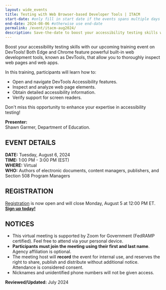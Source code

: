 ```yaml
---
layout: wide_events
title: Testing with Web Browser-based Developer Tools | ITACM
start-date: #only fill in start date if the events spans multiple days
end-date: 2024-08-06 #otherwise use end-date
permalink: /event/itacm-aug2024/
description: Save-the-date to boost your accessibility testing skills with our upcoming training event on web browser DevTools!
---
```

Boost your accessibility testing skills with our upcoming training event on DevTools! Both Edge and Chrome feature powerful built-in web development tools, known as DevTools, that allow you to thoroughly inspect web pages and web apps.

In this training, participants will learn how to:

* Open and navigate DevTools Accessibility features.
* Inspect and analyze web page elements.
* Obtain detailed accessibility information.
* Verify support for screen readers.

Don't miss this opportunity to enhance your expertise in accessibility testing!

**Presenter:**  
Shawn Garmer, Department of Education.

## EVENT DETAILS
**DATE:** Tuesday, August 6, 2024  
**TIME:** 1:00 PM - 3:00 PM (EST)  
**WHERE:** Virtual  
**WHO:** Authors of electronic documents, content managers, publishers, and Section 508 Program Managers

## REGISTRATION
<a href="https://feedback.gsa.gov/jfe/form/SV_0oWbPiJC93Exasu" target="_blank">Registration</a> is now open and will close Monday, August 5 at 12:00 PM ET. <strong><a href="https://feedback.gsa.gov/jfe/form/SV_0oWbPiJC93Exasu" target="_blank">Sign up today!</a></strong>

## NOTICES
* This virtual meeting is supported by Zoom for Government (FedRAMP certified). Feel free to attend via your personal device. 
* **Participants must join the meeting using their first and last name**. Agency affiliation is optional​. 
* The meeting host will **record** the event for internal use, and reserves the right to share, publish and distribute without additional notice. Attendance is considered consent.
* Nicknames and unidentified phone numbers will not be given access.

**Reviewed/Updated:** July 2024